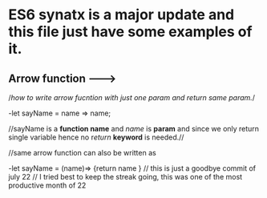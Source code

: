 # ES6 synatx is a major update and this file just have some examples of it.

## Arrow function --->
/*how to write arrow fucntion with just one param and return same param.*/

-let sayName = name => name;


//sayName is a **function name** and *name* is  **param** and since we only return single variable hence no r*eturn* **keyword** is needed.//

//same arrow function can also be written as 


-let sayName = (name)=> {return name }
// this is just a goodbye commit of july 22
// I tried best to keep the streak going, this was one of the most productive month of 22
